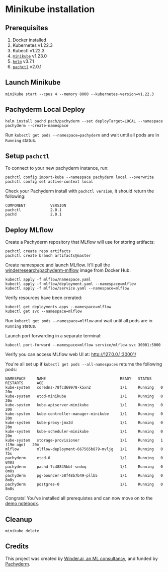 # Minikube installation

## Prerequisites

1. Docker installed
1. Kubernetes v1.22.3
1. Kubectl v1.22.3
1. [`minikube`](https://minikube.sigs.k8s.io/docs/) v1.23.0
1. [`helm`](https://helm.sh/docs/intro/install/) v3.7.1
1. [`pachctl`](https://docs.pachyderm.com/latest/getting_started/local_installation/#install-pachctl) v2.0.1

## Launch Minikube

```
minikube start --cpus 4 --memory 8000 --kubernetes-version=v1.22.3
```

## Pachyderm Local Deploy

```
helm install pachd pach/pachyderm --set deployTarget=LOCAL --namespace pachyderm --create-namespace
```

Run `kubectl get pods --namespace=pachyderm` and wait until all pods are in `Running` status.

## Setup `pachctl`

To connect to your new pachyderm instance, run:
```
pachctl config import-kube --namespace pachyderm local --overwrite
pachctl config set active-context local
```

Check your Pachyderm install with `pachctl version`, it should return the following:
```
COMPONENT           VERSION
pachctl             2.0.1
pachd               2.0.1
```

## Deploy MLflow

Create a Pachyderm repository that MLflow will use for storing artifacts:
```
pachctl create repo artifacts
pachctl create branch artifacts@master
```

Create namespace and launch MLflow.
It'll pull the [winderresearch/pachyderm-mlflow](https://hub.docker.com/repository/docker/winderresearch/pachyderm-mlflow) image from Docker Hub.
```
kubectl apply -f mlflow/namespace.yaml
kubectl apply -f mlflow/deployment.yaml --namespace=mlflow
kubectl apply -f mlflow/service.yaml --namespace=mlflow
```

Verify resources have been crerated:
```
kubectl get deployments.apps --namespace=mlflow
kubectl get svc --namespace=mlflow
```

Run `kubectl get pods --namespace=mlflow` and wait until all pods are in `Running` status.

Launch port forwarding in a separate terminal:
```
kubectl port-forward --namespace=mlflow service/mlflow-svc 30001:5000
```

Verify you can access MLflow web UI at: http://127.0.0.1:30001/

You're all set up if `kubectl get pods --all-namespaces` returns the following pods:

```
NAMESPACE     NAME                                 READY   STATUS    RESTARTS      AGE
kube-system   coredns-78fcd69978-k5xn2             1/1     Running   0             20m
kube-system   etcd-minikube                        1/1     Running   0             20m
kube-system   kube-apiserver-minikube              1/1     Running   0             20m
kube-system   kube-controller-manager-minikube     1/1     Running   0             20m
kube-system   kube-proxy-jmx2d                     1/1     Running   0             20m
kube-system   kube-scheduler-minikube              1/1     Running   0             20m
kube-system   storage-provisioner                  1/1     Running   1 (19m ago)   20m
mlflow        mlflow-deployment-667565b879-mvljg   1/1     Running   0             75s
pachyderm     etcd-0                               1/1     Running   0             8m8s
pachyderm     pachd-7c48845bbf-sndxq               1/1     Running   0             8m8s
pachyderm     pg-bouncer-58f48b7b49-pllb5          1/1     Running   0             8m8s
pachyderm     postgres-0                           1/1     Running   0             8m8s
```

Congrats! You've installed all prerequistes and can now move on to the [demo notebook](https://gitlab.com/WinderAI/pachyderm/databricks-demo/-/blob/main/demo.ipynb).

## Cleanup

```
minikube delete
```

## Credits 

This project was created by [Winder.ai, an ML consultancy](https://winder.ai/), and funded by [Pachyderm](https://pachyderm.com).